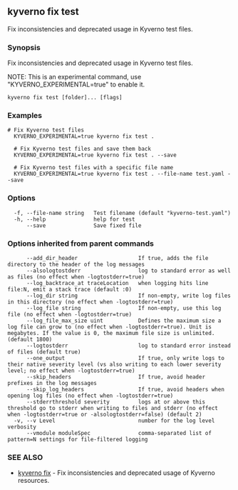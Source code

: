 ## kyverno fix test

Fix inconsistencies and deprecated usage in Kyverno test files.

### Synopsis

Fix inconsistencies and deprecated usage in Kyverno test files.
  
  NOTE: This is an experimental command, use "KYVERNO_EXPERIMENTAL=true" to enable it.

```
kyverno fix test [folder]... [flags]
```

### Examples

```
# Fix Kyverno test files
  KYVERNO_EXPERIMENTAL=true kyverno fix test .

  # Fix Kyverno test files and save them back
  KYVERNO_EXPERIMENTAL=true kyverno fix test . --save

  # Fix Kyverno test files with a specific file name
  KYVERNO_EXPERIMENTAL=true kyverno fix test . --file-name test.yaml --save
```

### Options

```
  -f, --file-name string   Test filename (default "kyverno-test.yaml")
  -h, --help               help for test
      --save               Save fixed file
```

### Options inherited from parent commands

```
      --add_dir_header                   If true, adds the file directory to the header of the log messages
      --alsologtostderr                  log to standard error as well as files (no effect when -logtostderr=true)
      --log_backtrace_at traceLocation   when logging hits line file:N, emit a stack trace (default :0)
      --log_dir string                   If non-empty, write log files in this directory (no effect when -logtostderr=true)
      --log_file string                  If non-empty, use this log file (no effect when -logtostderr=true)
      --log_file_max_size uint           Defines the maximum size a log file can grow to (no effect when -logtostderr=true). Unit is megabytes. If the value is 0, the maximum file size is unlimited. (default 1800)
      --logtostderr                      log to standard error instead of files (default true)
      --one_output                       If true, only write logs to their native severity level (vs also writing to each lower severity level; no effect when -logtostderr=true)
      --skip_headers                     If true, avoid header prefixes in the log messages
      --skip_log_headers                 If true, avoid headers when opening log files (no effect when -logtostderr=true)
      --stderrthreshold severity         logs at or above this threshold go to stderr when writing to files and stderr (no effect when -logtostderr=true or -alsologtostderr=false) (default 2)
  -v, --v Level                          number for the log level verbosity
      --vmodule moduleSpec               comma-separated list of pattern=N settings for file-filtered logging
```

### SEE ALSO

* [kyverno fix](kyverno_fix.md)	 - Fix inconsistencies and deprecated usage of Kyverno resources.

